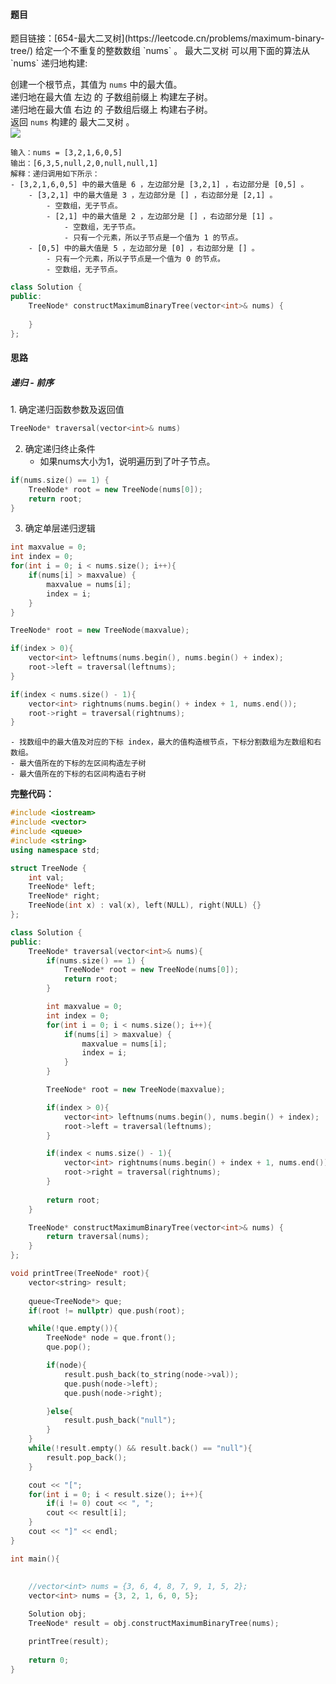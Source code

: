 <h4 id="n7DT1">题目</h4>
题目链接：[654-最大二叉树](https://leetcode.cn/problems/maximum-binary-tree/)  
给定一个不重复的整数数组 `nums` 。 最大二叉树 可以用下面的算法从 `nums` 递归地构建:

创建一个根节点，其值为 `nums` 中的最大值。  
递归地在最大值 左边 的 子数组前缀上 构建左子树。  
递归地在最大值 右边 的 子数组后缀上 构建右子树。  
返回 `nums` 构建的 最大二叉树 。  
![](http://cdn.notes.kamacoder.com/c02eb562-5eda-4b06-9eb2-2d083bc8c6d1.png)

```plain
输入：nums = [3,2,1,6,0,5]
输出：[6,3,5,null,2,0,null,null,1]
解释：递归调用如下所示：
- [3,2,1,6,0,5] 中的最大值是 6 ，左边部分是 [3,2,1] ，右边部分是 [0,5] 。
    - [3,2,1] 中的最大值是 3 ，左边部分是 [] ，右边部分是 [2,1] 。
        - 空数组，无子节点。
        - [2,1] 中的最大值是 2 ，左边部分是 [] ，右边部分是 [1] 。
            - 空数组，无子节点。
            - 只有一个元素，所以子节点是一个值为 1 的节点。
    - [0,5] 中的最大值是 5 ，左边部分是 [0] ，右边部分是 [] 。
        - 只有一个元素，所以子节点是一个值为 0 的节点。
        - 空数组，无子节点。
```

```cpp
class Solution {
public:
    TreeNode* constructMaximumBinaryTree(vector<int>& nums) {
        
    }
};
```



<h4 id="CCcFI">思路</h4>
<h5 id="fHmey">递归 - 前序</h5>
1. 确定递归函数参数及返回值

```cpp
TreeNode* traversal(vector<int>& nums)
```

2. 确定递归终止条件
    - 如果nums大小为1，说明遍历到了叶子节点。

```cpp
if(nums.size() == 1) {
    TreeNode* root = new TreeNode(nums[0]);
    return root;
}
```

3. 确定单层递归逻辑

```cpp
int maxvalue = 0;
int index = 0;
for(int i = 0; i < nums.size(); i++){
    if(nums[i] > maxvalue) {
        maxvalue = nums[i];
        index = i;
    }
}

TreeNode* root = new TreeNode(maxvalue);
```

```cpp
if(index > 0){
    vector<int> leftnums(nums.begin(), nums.begin() + index);
    root->left = traversal(leftnums);
}
```

```cpp
if(index < nums.size() - 1){
    vector<int> rightnums(nums.begin() + index + 1, nums.end());
    root->right = traversal(rightnums);
}
```

    - 找数组中的最大值及对应的下标 index，最大的值构造根节点，下标分割数组为左数组和右数组。
    - 最大值所在的下标的左区间构造左子树
    - 最大值所在的下标的右区间构造右子树

**完整代码：**

```cpp
#include <iostream>
#include <vector>
#include <queue>
#include <string>
using namespace std;

struct TreeNode {
    int val;
    TreeNode* left;
    TreeNode* right;
    TreeNode(int x) : val(x), left(NULL), right(NULL) {}
};

class Solution {
public:
    TreeNode* traversal(vector<int>& nums){
        if(nums.size() == 1) {
            TreeNode* root = new TreeNode(nums[0]);
            return root;
        }

        int maxvalue = 0;
        int index = 0;
        for(int i = 0; i < nums.size(); i++){
            if(nums[i] > maxvalue) {
                maxvalue = nums[i];
                index = i;
            }
        }

        TreeNode* root = new TreeNode(maxvalue);

        if(index > 0){
            vector<int> leftnums(nums.begin(), nums.begin() + index);
            root->left = traversal(leftnums);
        }

        if(index < nums.size() - 1){
            vector<int> rightnums(nums.begin() + index + 1, nums.end());
            root->right = traversal(rightnums);
        }
        
        return root;
    }

    TreeNode* constructMaximumBinaryTree(vector<int>& nums) {
        return traversal(nums);
    }  
};

void printTree(TreeNode* root){
    vector<string> result;
    
    queue<TreeNode*> que;
    if(root != nullptr) que.push(root);

    while(!que.empty()){
        TreeNode* node = que.front();
        que.pop();

        if(node){
            result.push_back(to_string(node->val));
            que.push(node->left);
            que.push(node->right);

        }else{
            result.push_back("null");
        }
    }
    while(!result.empty() && result.back() == "null"){
        result.pop_back();
    }

    cout << "[";
    for(int i = 0; i < result.size(); i++){
        if(i != 0) cout << ", ";
        cout << result[i];
    }
    cout << "]" << endl;
}

int main(){
    
    
    //vector<int> nums = {3, 6, 4, 8, 7, 9, 1, 5, 2};
    vector<int> nums = {3, 2, 1, 6, 0, 5};

    Solution obj;
    TreeNode* result = obj.constructMaximumBinaryTree(nums);

    printTree(result);
    
    return 0;
}


```

